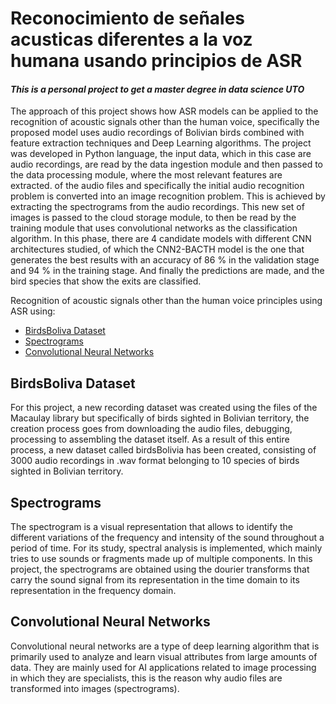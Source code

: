 # Reconocimiento de señales acusticas diferentes a la voz humana usando principios de ASR

####  *This is a personal project  to get a master degree in data science UTO*

The approach of this project shows how ASR models can be applied to the recognition of acoustic signals other than the human voice, specifically the proposed model uses audio recordings of
Bolivian birds combined with feature extraction techniques and Deep Learning algorithms. The project was developed in Python language, the input data, which in this case are audio recordings,
are read by the data ingestion module and then passed to the data processing module, where the most relevant features are extracted. of the audio files and specifically the initial audio recognition problem is converted into an image recognition problem. This is achieved by extracting the spectrograms from the audio recordings. This new set of images is passed to the cloud storage module, to then be read by the training module that uses convolutional networks as the classification algorithm. In this phase, there are 4 candidate models with different CNN architectures studied, of which the CNN2-BACTH model is the one that generates the best results with an accuracy of 86 % in the validation stage and 94 % in the training stage. And finally the predictions are made, and the bird species that show the exits are classified.

Recognition of acoustic signals other than the human voice principles using ASR using:

- [BirdsBoliva Dataset](#birdsBolivia)
- [Spectrograms](#Spectrograms)
- [Convolutional Neural Networks](#CNN)


## BirdsBoliva Dataset

For this project, a new recording dataset was created using the files of the Macaulay library but specifically of birds sighted in Bolivian territory, the creation process goes from downloading the audio files, debugging, processing to assembling the dataset itself.  As a result of this entire process, a new dataset called birdsBolivia has been created, consisting of 3000 audio recordings in .wav format belonging to 10 species of birds sighted in Bolivian territory.

## Spectrograms

The spectrogram is a visual representation that allows to identify the different variations of the frequency and intensity of the sound throughout a period of time. For its study, spectral analysis is implemented, which mainly tries to use sounds or fragments made up of multiple components.
In this project, the spectrograms are obtained using the dourier transforms that carry the sound signal from its representation in the time domain to its representation in the frequency domain.
 

## Convolutional Neural Networks

Convolutional neural networks are a type of deep learning algorithm that is primarily used to analyze and learn visual attributes from large amounts of data. They are mainly used for AI applications related to image processing in which they are specialists, this is the reason why audio files are transformed into images (spectrograms).

<!--
## Licencia

La última sección de un archivo README de alta calidad es la licencia. Esto permite que otros desarrolladores sepan lo que pueden y no pueden hacer con su proyecto. Si necesita ayuda para elegir una licencia, consulte [https://choosealicense.com/](https://choosealicense.com/).

---

🏆 Las secciones anteriores son lo mínimo indispensable y su proyecto determinará finalmente el contenido de este documento. También puede considerar agregar las siguientes secciones.

## Insignias

![badmath](https://img.shields.io/github/languages/top/nielsenjared/badmath)

Las insignias en sí mismas no son necesarias, pero demuestran un crédito callejero. Las insignias permiten a otros desarrolladores saber que usted sabe lo que está haciendo. Eche un vistazo a las insignias presentadas por [shields.io](https://shields.io/). Es posible que no comprenda lo que todas ellas representan ahora, pero lo comprenderá con el tiempo.

## Funciones

Si su proyecto tiene muchas funciones, enumérelas aquí.

## Cómo contribuir

Si creó una aplicación o paquete, y desea que otros desarrolladores contribuyan con ella, puede incluir directrices sobre cómo hacerlo. El [Pacto de colaboradores](https://www.contributor-covenant.org/) es un estándar de la industria, pero siempre puede redactar el suyo si lo prefiere.

## Pruebas

Vaya un paso más allá y escriba pruebas para su aplicación. Luego, proporcione ejemplos sobre cómo ejecutarlas aquí.
 -->

